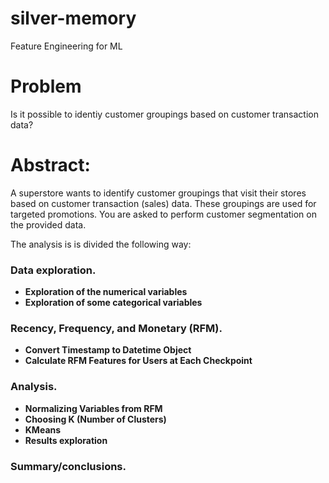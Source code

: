 # silver-memory
Feature Engineering for ML

# Problem

Is it possible to identiy customer groupings based on customer transaction data?

# Abstract:

A superstore wants to identify customer groupings that visit their stores based on customer transaction (sales) data. These groupings are used for targeted promotions. You are asked to perform customer segmentation on the provided data.

The analysis is is divided the following way:

### Data exploration.
- **Exploration of the numerical variables**
- **Exploration of some categorical variables**

### Recency, Frequency, and Monetary (RFM).
- **Convert Timestamp to Datetime Object**
- **Calculate RFM Features for Users at Each Checkpoint**

### Analysis.
- **Normalizing Variables from RFM**
- **Choosing K (Number of Clusters)**
- **KMeans**
- **Results exploration**

### Summary/conclusions.
